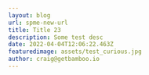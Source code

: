 ```yaml
---
layout: blog
url: spme-new-url
title: Title 23
description: Some test desc
date: 2022-04-04T12:06:22.463Z
featuredimage: assets/test_curious.jpg
author: craig@getbamboo.io
---
```

